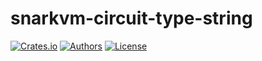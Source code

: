# snarkvm-circuit-type-string

[![Crates.io](https://img.shields.io/crates/v/snarkvm-circuit-type-string.svg?color=neon)](https://crates.io/crates/snarkvm-circuit-type-string)
[![Authors](https://img.shields.io/badge/authors-Aleo-orange.svg)](https://aleo.org)
[![License](https://img.shields.io/badge/License-Apache%202.0-blue.svg)](./LICENSE.md)
